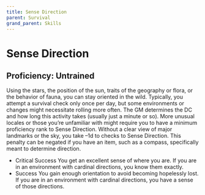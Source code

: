```yaml
---
title: Sense Direction
parent: Survival
grand_parent: Skills
---
```


# Sense Direction
## Proficiency: Untrained
Using the stars, the position of the sun, traits of the geography or flora, or the behavior of fauna, you can stay oriented in the wild. Typically, you attempt a survival check only once per day, but some environments or changes might necessitate rolling more often. The GM determines the DC and how long this activity takes (usually just a minute or so). More unusual locales or those you’re unfamiliar with might require you to have a minimum proficiency rank to Sense Direction. Without a clear view of major landmarks or the sky, you take –1d to checks to Sense Direction. This penalty can be negated if you have an item, such as a compass, specifically meant to determine direction.

- Critical Success You get an excellent sense of where you are. If you are in an environment with cardinal directions, you know them exactly.
- Success You gain enough orientation to avoid becoming hopelessly lost. If you are in an environment with cardinal directions, you have a sense of those directions.
